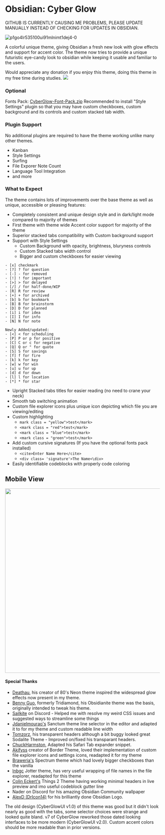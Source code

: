 # Obsidian: Cyber Glow

GITHUB IS CURRENTLY CAUSING ME PROBLEMS, PLEASE UPDATE MANUALLY INSTEAD OF CHECKING FOR UPDATES IN OBSIDIAN.

![p1go4lr535100ui91mlnimt1dej4-0](https://user-images.githubusercontent.com/32932497/215888370-e3572049-4ad1-4115-a4d7-7337d5cdaf88.png)

A colorful unique theme, giving Obsidian a fresh new look with glow effects and support for accent color. The theme now tries to provide a unique futuristic eye-candy  look to obsidian while keeping it usable and familiar to the users. 

Would appreciate any donation if you enjoy this theme, doing this theme in my free time during studies.
<a href="https://www.buymeacoffee.com/TheEmperorArt"><img src="https://img.buymeacoffee.com/button-api/?text=Buy me a pizza&emoji=🍕&slug=TheEmperorArt&button_colour=690ed8&font_colour=ffffff&font_family=Inter&outline_colour=ffffff&coffee_colour=FFDD00" /></a>

### Optional

Fonts Pack: [CyberGlow-Font-Pack.zip](https://github.com/ArtexJay/Obsidian-CyberGlow/files/10613963/CyberGlow-Font-Pack.zip)
Recommended to install "Style Settings" plugin so that you may have custom checkboxes, custom background and its controls and custom stacked tab width. 

### Plugin Support
No additional plugins are required to have the theme working unlike many other themes.
- Kanban
- Style Settings 
- Surfing
- File Exporer Note Count
- Language Tool Integration 
- and more

### What to Expect

The theme contains lots of improvements over the base theme as well as unique, accessible or pleasing features:
- Completely consistent and unique design style and in dark/light mode compared to majority of themes
 - First theme with theme wide Accent color support for majority of the theme 
- Superior stacked tabs compatibility with Custom background support 
- Support with Style Settings
  - Custom Background with opacity, brightness, bluryness controls
  - Custom Stacked tabs width control
  - Bigger and custom checkboxes for easier viewing
```
- [x] checkmark
- [?] ? for question
- [-] - for removed
- [!] ! for important
- [>] > for delayed
- [/] / for half-done/WIP
- [R] R for review
- [+] + for archived
- [b] b for bookmark
- [B] B for brainstorm
- [D] D for planned
- [i] i for idea
- [I] I for info
- [N] N for note

Newly Added/updated:
- [<] < for scheduling
- [P] P or p for positive
- [C] C or c for negative
- [Q] Q or " for quote
- [S] S for savings
- [f] f for fire
- [k] k for key
- [w] w for win
- [u] u for up
- [d] d for down
- [l] l for location
- [*] * for star
```
- Upright Stacked tabs titles for easier reading (no need to crane your neck) 
- Smooth tab switching animation
- Custom file explorer icons plus unique icon depicting which file you are viewing/editing 
- Custom highlighting 
  -  `mark class = "yellow">test</mark>`
  -  `<mark class = "red">test</mark>`
  -  `<mark class = "blue">test</mark>`
  -  `<mark class = "green">test</mark>`
- Add custom cursive signatures (If you have the optional fonts pack installed)
  - `<cite>Enter Name Here</cite>`
  - `<div class= 'signature'>The Name<\div>`
- Easily identifiable codeblocks with properly code coloring

## Mobile View

<img src="https://user-images.githubusercontent.com/32932497/198157599-624a448a-9f4b-4a6d-99b8-539ad4c1215b.jpg" height="600">

#### Special Thanks
- [Deathau](https://github.com/deathau), his creator of 80's Neon theme inspired the widespread glow effects now present in my theme. 
- [Benny Guo](https://github.com/bennyxguo/Obsidian-Obsidianite), formerly Tridiamond, his Obsidianite theme was the basis, originally intended to tweak his theme.
- [Sailkite](https://github.com/sailKitev) on Discord - Helped me with resolve my weird CSS issues and suggested ways to streamline some things
- [Jdanielmourao's](https://github.com/jdanielmourao/) Sanctum theme line selector in the editor and adapted it to for my theme and custom readable line width
- [Tomzorz](https://github.com/tomzorz), his transparent headers although a bit buggy looked great Sodalite Theme - Improved on/fixed his transparant headers.
- [ChuckHarmston](https://github.com/chuckharmston), Adapted his Safari Tab expander snippet.
- [Akifyss](https://github.com/Akifyss) creator of Border Theme, loved their implementation of custom file explorer icons and settings icons, readapted it for my theme
- [Braweria's](https://github.com/Braweria) Spectrum theme which had lovely bigger checkboxes than the vanilla
- [lnbgc](https://github.com/lnbgc) Jotter theme, has very useful wrapping of file names in the file explorer, readapted for this theme
- [Colin Eckert's](https://github.com/colineckert) Things 2 Theme having working minimal headers in live preview and imo useful codeblock gutter line
- Nader on Discord for his amazing Obsidian Community wallpaper
- [AlexD (DrIcon14)](https://dricon.gumroad.com/)  for his brilliantly done Obsidian Logo.


The old design (CyberGlowUI v1.0) of this theme was good but it didn't look nearly as good with the tabs, some selector choices were strange and looked quite bland. v7 of CyberGlow reworked those dated looking interfaces to be more modern (CyberGlowUI v2.0). Custom accent colors should be more readable than in prior versions.
